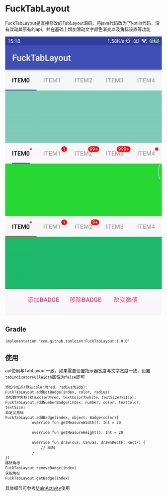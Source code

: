 # FuckTabLayout
FuckTabLayout是直接修改的TabLayout源码，将java代码改为了kotlin代码，没有改动其原有的api，并在基础上增加滑动文字颜色渐变以及角标设置等功能

<img src="https://github.com/tomlezen/FuckTabLayout/blob/master/screenshot/ezgif.com-video-to-gif.gif?raw=true" alt="arc" style="max-width:100%;">

## Gradle

```
implementation 'com.github.tomlezen:FuckTabLayout:1.0.0'
```
## 使用

api使用与TabLayout一致，如果需要设置指示器宽度与文字宽度一致，设置`tabIndicatorFullWidth`属性为`false`即可

```
添加小红点(默认color为red, radius为2dp):
FuckTabLayout.addDotBadge(index, color, radius)
添加数字角标(默认color为red, textColor为white，textSize为11sp):
FuckTabLayout.addNumberBadge(index, number, color, textColor, textSize)
自定义角标
FuckTabLayout.addBadge(index, object: Badge(color){
            override fun getMeasureWidth(): Int = 20

            override fun getMeasureHeight(): Int = 20

            override fun draw(cvs: Canvas, drawnRectF: RectF) {
                // 绘制
            }
})
移除角标
FuckTabLayout.removeBadge(index)
获取角标
FuckTabLayout.getBadge(index)
```
具体细节可参考[MainActivity](https://github.com/tomlezen/FuckTabLayout/blob/master/app/src/main/java/com/tlz/fucktablayout/example/MainActivity.kt)使用
